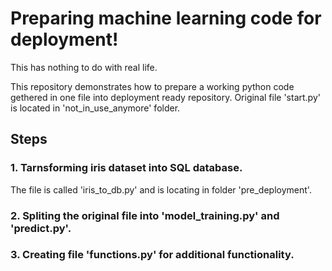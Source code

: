 # Preparing machine learning code for deployment!
This has nothing to do with real life. 


This repository demonstrates how to prepare a working python code gethered in one file into deployment ready repository. Original file 'start.py' is located in 'not_in_use_anymore' folder. 

## Steps

### 1. Tarnsforming iris dataset into SQL database. 
The file is called 'iris_to_db.py' and is locating in folder 'pre_deployment'. 

### 2. Spliting the original file into 'model_training.py' and 'predict.py'. 

### 3. Creating file 'functions.py' for additional functionality. 
